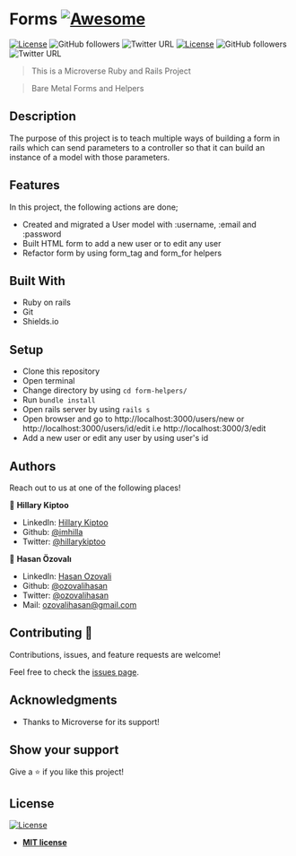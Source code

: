 # Forms [![Awesome](https://cdn.rawgit.com/sindresorhus/awesome/d7305f38d29fed78fa85652e3a63e154dd8e8829/media/badge.svg)](https://github.com/ozovalihasan/forms-helpers)

[![License](https://img.shields.io/badge/License-MIT-green.svg)]()
![GitHub followers](https://img.shields.io/github/followers/imhilla?label=imhilla&style=social)
![Twitter URL](https://img.shields.io/twitter/follow/hillarykiptoo_?label=Follow&style=social) [![License](https://img.shields.io/badge/License-MIT-green.svg)]()
![GitHub followers](https://img.shields.io/github/followers/ozovalihasan?label=ozovalihasan&style=social)
![Twitter URL](https://img.shields.io/twitter/follow/ozovalihasan?label=Follow&style=social)

> This is a Microverse Ruby and Rails Project

> Bare Metal Forms and Helpers

## Description

The purpose of this project is to teach multiple ways of building a form in rails which can send parameters to a controller so that it can build an instance of a model with those parameters.

## Features

In this project, the following actions are done;

- Created and migrated a User model with :username, :email and :password
- Built HTML form to add a new user or to edit any user
- Refactor form by using form_tag and form_for helpers

## Built With

- Ruby on rails
- Git
- Shields.io

## Setup

- Clone this repository
- Open terminal
- Change directory by using `cd form-helpers/`
- Run `bundle install`
- Open rails server by using `rails s`
- Open browser and go to http://localhost:3000/users/new or http://localhost:3000/users/id/edit i.e http://localhost:3000/3/edit
- Add a new user or edit any user by using user's id

## Authors

Reach out to us at one of the following places!

👤 **Hillary Kiptoo**

- LinkedIn: [Hillary Kiptoo](https://www.linkedin.com/in/hillarykiptoo)
- Github: [@imhilla](https://github.com/imhilla)
- Twitter: [@hillarykiptoo](https://twitter.com/hillarykiptoo_)

👤 **Hasan Özovalı**

- LinkedIn: [Hasan Ozovali](https://www.linkedin.com/in/hasan-ozovali/)
- Github: [@ozovalihasan](https://github.com/ozovalihasan)
- Twitter: [@ozovalihasan](https://twitter.com/ozovalihasan)
- Mail: [ozovalihasan@gmail.com](ozovalihasan@gmail.com)

## Contributing 🤝

Contributions, issues, and feature requests are welcome!

Feel free to check the [issues page](./issues/).

## Acknowledgments

- Thanks to Microverse for its support!

## Show your support

Give a ⭐️ if you like this project!

## License

[![License](http://img.shields.io/:license-mit-blue.svg?style=flat-square)](http://badges.mit-license.org)

- **[MIT license](http://opensource.org/licenses/mit-license.php)**
